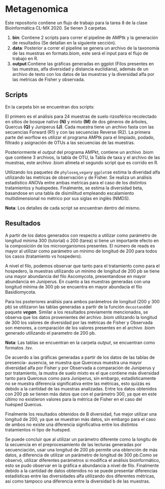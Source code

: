 # Metagenomica
Este repositorio contiene un flujo de trabajo para la tarea 8 de la clase Bioinformática CL-MX 2020. Se tienen 3 carpetas. 

1. **bin**: Contiene 2 scripts  para correr el pipeline de AMPtk y la generación de resultados (Se detallan en la siguiente sección). 
2. **data**: Posterior a correr el pipeline se genera un archivo de la taxonomía de las muestras en formato.biom, este será el input para el flujo de trabajo en R. 
3. **output**:Contiene las gráficas generadas en ggplot (Filos presentes en las muestras, alfa diversidad y distancia euclidiana), además de un archivo de texto con los datos de las muestras y la diversidad alfa por las metricas de Fisher y observada. 

## Scripts
En la carpeta bin se encuentran dos scripts: 

El primero es el análisis para 24 muestras de suelo rizosférico recolectado en sitios de bosque nativo **(N)** y mixto **(M)** de dos géneros de árboles, Quercus **(Q)** y Juniperus **(J)**. Cada muestra tiene un archivo fasta con las secuencias Forward (R1) y con las secuencias Reverse (R2). La primera parte del worflow es utilizar el programa AMPtk para el limpiado, podado, filtrado y asignación de OTUs a las secuencias de las muestras.   

Posteriormente el *output* del programa AMPkt, contiene un archivo .biom que contiene 3 archivos, la tabla de OTU, la Tabla de taxa y el archivo de las muestras, este archivo .biom alimeta el segundo script que es corrido en R.   

Utilizando los paquetes de `phyloseq`,`vegan`y `ggplot`se estima la diveridad alfa utilizando las metricas de observación y de Fisher. Se realiza un análisis estadístico ANOVa entre ambas metricas para el caso de los distintos tratamientos y huéspedes. Finalmente, se estima la diversidad beta, basandose en una tabla de disimilitud empleando escalamiento multidimensional no métrico por sus siglas en inglés (NMDS).   

**Nota**: Los detalles de cada script se encuentran dentro del mismo. 

## Resultados
A partir de los datos generados con respecto a utilizar como parámetro de longitud mínima 300 (tutorial) o 200 (tarea) si tiene un importante efecto en la composición de los microorganismos presentes. El número de reads es mayor al utilizar como parámetro un mínimo de longitud de 200 para todos los casos (tratamiento vs hospedero). 

A nivel el filo, podemos observar que tanto para el tratamiento como para el hospedero, la muestras utilizando un mínimo de longitud de 200 pb se tiene una mayor abundancia del filo Ascomycota, presentandose en mayor abundancia en Juniperus. En cuanto a las muestras generadas con una longitud mínima de 300 pb se encuentra en mayor abundacia el filo Basidiomycota. 

Para los psoteriores análisis para ambos parámetros de longitud (200 y 300 pb) se utilizaron las tablas generadas a partir de la función `decostand`del paquete ***vegan***. Similar a los resultados previamente mencionados, se observa que los datos provenientes del archivo .biom utilizando la longitud de 300 los valores de diversidad por las métricas de Fisher y Observada son menores, a comparación de los valores presentes en el archivo .biom generado utilizando el parametro de 200 pb.

**Nota**: Las tablas se encuentran en la carpeta *output*, se encuentran como formatos .tsv. 

De acuerdo a las gráficas generadas a partir de los datos de las tablas de presencia- ausencia, se muestra que Querceus muestra una mayor diversidad alfa por Fisher y por Observada a comparación de Juniperus y por tratamiento, la mustra de suelo mixto es el que contiene más diversidad tanto para Querceus como para Juniperus, sin embargo, estadísticamente no se muestra diferencia significativa entre las métricas, esto quizás es debido a la cantidad de las muestras analizadas. Entre los datos obtenidos con 200 pb se tienen más datos que con el parámetro 300, ya que en este último no existieron valores para la métrica de Fisher en el caso del huésped Quercus. 

Finalmente los resultados obtenidos de B diversidad, fue mejor utilizar una longitud de 200, ya que se muestran más datos, sin embargo para el caso de ambos no existe una diferencia significativa entre los distintos tratamientos ni tipo de huésped. 

Se puede concluir que al utilizar un parámetro diferente como la longitu de la secuencia en el preprocesamiento de las lecturas generadas por secuenciación, usar una longitud de 200 pb permíte una obtención de más datos, a diferencia de utilizar un parámetro de longitud de 300 pb.Como se observó, utilizar diferentes parámetros si modifica el análisis bioinformático, esto se pudo observar en la gráfica e abundancia a nivel de filo. Finalmente debido a la cantidad de datos obtenidos no se puede presentar diferencias estadísticas entre las diversidades alfa utilizando dos diferentes métricas, así como tampoco una diferencia entre la diversidad b de las muestras.  
